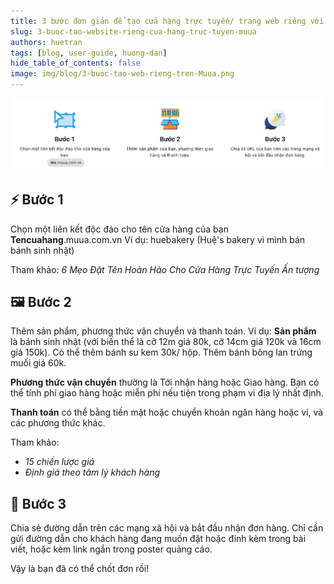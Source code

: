 ```yaml
---
title: 3 bước đơn giản để tạo cửa hàng trực tuyến/ trang web riêng với Muua
slug: 3-buoc-tao-website-rieng-cua-hang-truc-tuyen-muua
authors: huetran
tags: [blog, user-guide, huong-dan]
hide_table_of_contents: false
image: img/blog/3-buoc-tao-web-rieng-tren-Muua.png
---
```


![3 bước tạo web riêng trên Muua!](../static/img/blog/3-buoc-tao-web-rieng-tren-Muua.png)
## ⚡️ Bước 1  
Chọn một liên kết độc đáo cho tên cửa hàng của bạn 
**Tencuahang**.muua.com.vn
Ví dụ: huebakery (Huệ's bakery vì mình bán bánh sinh nhật)

Tham khảo: *6 Mẹo Đặt Tên Hoàn Hảo Cho Cửa Hàng Trực Tuyến Ấn tượng*

## 🖼 Bước 2
Thêm sản phẩm, phương thức vận chuyển và thanh toán.
Ví dụ: **Sản phẩm** là bánh sinh nhật (với biến thể là cỡ 12m giá 80k, cỡ 14cm giá 120k và 16cm giá 150k). Có thể thêm bánh su kem 30k/ hộp. Thêm bánh bông lan trứng muối giá 60k.

**Phương thức vận chuyển** thường là Tới nhận hàng hoặc Giao hàng. Bạn có thể tính phí giao hàng hoặc miễn phí nếu tiện trong phạm vi địa lý nhất định. 

**Thanh toán** có thể bằng tiền mặt hoặc chuyển khoản ngân hàng hoặc ví, và các phương thức khác.  

Tham khảo: 
- *15 chiến lược giá* 
- *Định giá theo tâm lý khách hàng*

## 🎉 Bước 3  
Chia sẻ đường dẫn trên các mạng xã hội và bắt đầu nhận đơn hàng. 
Chỉ cần gửi đường dẫn cho khách hàng đang muốn đặt hoặc đính kèm trong bài viết, hoặc kèm link ngắn trong poster quảng cáo.

Vậy là bạn đã có thể chốt đơn rồi! 